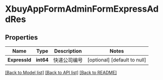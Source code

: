 # XbuyAppFormAdminFormExpressAddRes

## Properties
Name | Type | Description | Notes
------------ | ------------- | ------------- | -------------
**ExpressId** | **int64** | 快递公司编号 | [optional] [default to null]

[[Back to Model list]](../README.md#documentation-for-models) [[Back to API list]](../README.md#documentation-for-api-endpoints) [[Back to README]](../README.md)

